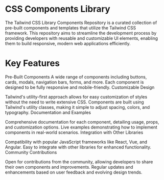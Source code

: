 # CSS Components Library
The Tailwind CSS Library Components Repository is a curated collection of pre-built components and templates that utilize the Tailwind CSS framework. This repository aims to streamline the development process by providing developers with reusable and customizable UI elements, enabling them to build responsive, modern web applications efficiently.

# Key Features
Pre-Built Components
A wide range of components including buttons, cards, modals, navigation bars, forms, and more.
Each component is designed to be fully responsive and mobile-friendly.
Customizable Design

Tailwind's utility-first approach allows for easy customization of styles without the need to write extensive CSS.
Components are built using Tailwind's utility classes, making it simple to adjust spacing, colors, and typography.
Documentation and Examples

Comprehensive documentation for each component, detailing usage, props, and customization options.
Live examples demonstrating how to implement components in real-world scenarios.
Integration with Other Libraries

Compatibility with popular JavaScript frameworks like React, Vue, and Angular.
Easy to integrate with other libraries for enhanced functionality.
Community Contributions

Open for contributions from the community, allowing developers to share their own components and improvements.
Regular updates and enhancements based on user feedback and evolving design trends.
